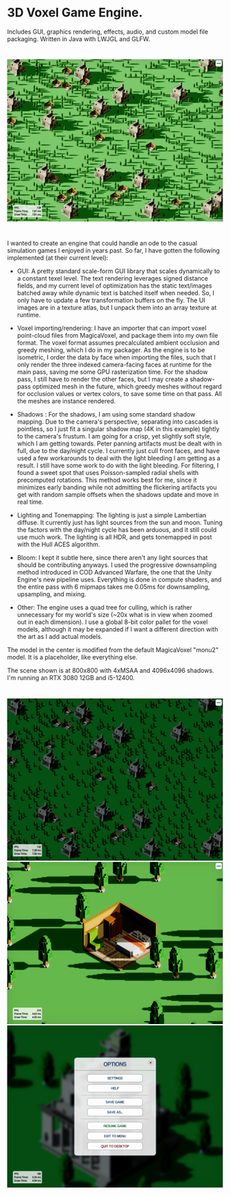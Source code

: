 # 3D Voxel Game Engine.
Includes GUI, graphics rendering, effects, audio, and custom model file packaging. Written in Java with LWJGL and GLFW.
#
![Screenshot](screenshot_02.jpg)
#
I wanted to create an engine that could handle an ode to the casual simulation games I enjoyed in years past. So far, I have gotten the following implemented (at their current level):

- GUI: A pretty standard scale-form GUI library that scales dynamically to a constant texel level. The text rendering leverages signed distance fields, and my current level of optimization has the static text/images batched away while dynamic text is batched itself when needed. So, I only have to update a few transformation buffers on the fly. The UI images are in a texture atlas, but I unpack them into an array texture at runtime.

- Voxel importing/rendering: I have an importer that can import voxel point-cloud files from MagicaVoxel, and package them into my own file format. The voxel format assumes precalculated ambient occlusion and greedy meshing, which I do in my packager. As the engine is to be isometric, I order the data by face when importing the files, such that I only render the three indexed camera-facing faces at runtime for the main pass, saving me some GPU rasterization time. For the shadow pass, I still have to render the other faces, but I may create a shadow-pass optimized mesh in the future, which greedy meshes without regard for occlusion values or vertex colors, to save some time on that pass. All the meshes are instance rendered.

- Shadows : For the shadows, I am using some standard shadow mapping. Due to the camera's perspective, separating into cascades is pointless, so I just fit a singular shadow map (4K in this example) tightly to the camera's frustum. I am going for a crisp, yet slightly soft style, which I am getting towards. Peter panning artifacts must be dealt with in full, due to the day/night cycle. I currently just cull front faces, and have used a few workarounds to deal with the light bleeding I am getting as a result. I still have some work to do with the light bleeding. For filtering, I found a sweet spot that uses Poisson-sampled radial shells with precomputed rotations. This method works best for me, since it minimizes early banding while not admitting the flickering artifacts you get with random sample offsets when the shadows update and move in real time.

- Lighting and Tonemapping: The lighting is just a simple Lambertian diffuse. It currently just has light sources from the sun and moon. Tuning the factors with the day/night cycle has been arduous, and it still could use much work. The lighting is all HDR, and gets tonemapped in post with the Hull ACES algorithm.

- Bloom: I kept it subtle here, since there aren't any light sources that should be contributing anyways. I used the progressive downsampling method introduced in COD Advanced Warfare, the one that the Unity Engine's new pipeline uses. Everything is done in compute shaders, and the entire pass with 6 mipmaps takes me 0.05ms for downsampling, upsampling, and mixing.

- Other: The engine uses a quad tree for culling, which is rather unnecessary for my world's size (~20x what is in view when zoomed out in each dimension). I use a global 8-bit color pallet for the voxel models, although it may be expanded if I want a different direction with the art as I add actual models.

The model in the center is modified from the default MagicaVoxel "monu2" model. It is a placeholder, like everything else.

The scene shown is at 800x800 with 4xMSAA and 4096x4096 shadows. I'm running an RTX 3080 12GB and i5-12400.
#
![Screenshot](screenshot_03.jpg)
![Screenshot](screenshot_01.jpg)
![Screenshot](screenshot_04.jpg)
